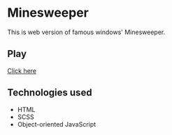 # Minesweeper
This is web version of famous windows' Minesweeper.
## Play
[Click here](https://krywa5.github.io/minesweeper/)
## Technologies used
* HTML
* SCSS
* Object-oriented JavaScript
